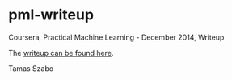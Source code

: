 pml-writeup
===========

Coursera, Practical Machine Learning - December 2014, Writeup

The [writeup can be found here](http://tamszagot.github.io/pml-writeup/).

Tamas Szabo